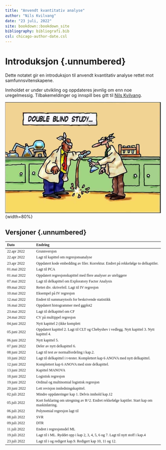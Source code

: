 ```yaml
--- 
title: "Anvendt kvantitativ analyse"
author: "Nils Kvilvang"
date: "23 juli, 2022"
site: bookdown::bookdown_site
bibliography: bibliografi.bib
csl: chicago-author-date.csl
---
```


# Introduksjon {.unnumbered}

Dette notatet gir en introduksjon til anvendt kvantitativ analyse rettet mot samfunnsvitenskapene. 

Innholdet er under utvikling og oppdateres jevnlig om enn noe uregelmessig. Tilbakemeldinger og innspill bes gitt til [Nils Kvilvang](mailto:nils.kvilvang@inn.no).

![Bilde: Gjengitt uten kreditering et stort antall steder, men i @gleitmanPsychology2011, s.28, fig. 1.8 er illustrasjonen signert Chase](Doubleblind.png){width=80%}

## Versjoner {.unnumbered}

<table class=" lightable-classic" style="font-size: 12px; font-family: Cambria; width: auto !important; margin-left: auto; margin-right: auto;">
 <thead>
  <tr>
   <th style="text-align:left;"> Dato </th>
   <th style="text-align:left;"> Endring </th>
  </tr>
 </thead>
<tbody>
  <tr>
   <td style="text-align:left;width: 8em; "> 22.apr 2022 </td>
   <td style="text-align:left;width: 40em; "> Grunnversjon </td>
  </tr>
  <tr>
   <td style="text-align:left;width: 8em; "> 22.apr 2022 </td>
   <td style="text-align:left;width: 40em; "> Lagt til kapittel om regresjonsanalyse </td>
  </tr>
  <tr>
   <td style="text-align:left;width: 8em; "> 23.apr 2022 </td>
   <td style="text-align:left;width: 40em; "> Oppdatert kode embedding av filer. Korrektur. Endret på rekkefølge to delkapitler. </td>
  </tr>
  <tr>
   <td style="text-align:left;width: 8em; "> 01.mai 2022 </td>
   <td style="text-align:left;width: 40em; "> Lagt til PCA </td>
  </tr>
  <tr>
   <td style="text-align:left;width: 8em; "> 01.mai 2022 </td>
   <td style="text-align:left;width: 40em; "> Oppdatert regresjonskapittel med flere analyser av uteliggere </td>
  </tr>
  <tr>
   <td style="text-align:left;width: 8em; "> 07.mai 2022 </td>
   <td style="text-align:left;width: 40em; "> Lagt til delkapittel om Exploratory Factor Analysis </td>
  </tr>
  <tr>
   <td style="text-align:left;width: 8em; "> 09.mai 2022 </td>
   <td style="text-align:left;width: 40em; "> Rettet div. skrivefeil. Lagt til IV regresjon </td>
  </tr>
  <tr>
   <td style="text-align:left;width: 8em; "> 10.mai 2022 </td>
   <td style="text-align:left;width: 40em; "> Eksempel på IV regresjon </td>
  </tr>
  <tr>
   <td style="text-align:left;width: 8em; "> 12.mai 2022 </td>
   <td style="text-align:left;width: 40em; "> Endret til summarytools for beskrivende statistikk </td>
  </tr>
  <tr>
   <td style="text-align:left;width: 8em; "> 16.mai 2022 </td>
   <td style="text-align:left;width: 40em; "> Oppdatert histogrammer med ggplot2 </td>
  </tr>
  <tr>
   <td style="text-align:left;width: 8em; "> 23.mai 2022 </td>
   <td style="text-align:left;width: 40em; "> Lagt til delkapittel om CF </td>
  </tr>
  <tr>
   <td style="text-align:left;width: 8em; "> 24.mai 2022 </td>
   <td style="text-align:left;width: 40em; "> CV på multippel regresjon </td>
  </tr>
  <tr>
   <td style="text-align:left;width: 8em; "> 04.juni 2022 </td>
   <td style="text-align:left;width: 40em; "> Nytt kapittel 2 (ikke komplett </td>
  </tr>
  <tr>
   <td style="text-align:left;width: 8em; "> 05.juni 2022 </td>
   <td style="text-align:left;width: 40em; "> Oppdatert kapittel 2. Lagt til CLT og Chebyshev i vedlegg. Nytt kapittel 3. Nytt kapittel 4. </td>
  </tr>
  <tr>
   <td style="text-align:left;width: 8em; "> 06.juni 2022 </td>
   <td style="text-align:left;width: 40em; "> Nytt kapittel 5. </td>
  </tr>
  <tr>
   <td style="text-align:left;width: 8em; "> 07.juni 2022 </td>
   <td style="text-align:left;width: 40em; "> Deler av nytt delkapittel 6. </td>
  </tr>
  <tr>
   <td style="text-align:left;width: 8em; "> 08.juni 2022 </td>
   <td style="text-align:left;width: 40em; "> Lagt til test av normalfordeling i kap.2. </td>
  </tr>
  <tr>
   <td style="text-align:left;width: 8em; "> 10.juni 2022 </td>
   <td style="text-align:left;width: 40em; "> Lagt til delkapittel i t-tester. Komplettert kap 6 ANOVA med nytt delkapittel. </td>
  </tr>
  <tr>
   <td style="text-align:left;width: 8em; "> 12.juni 2022 </td>
   <td style="text-align:left;width: 40em; "> Komplettert kap 6 ANOVA med siste delkapittel. </td>
  </tr>
  <tr>
   <td style="text-align:left;width: 8em; "> 13.juni 2022 </td>
   <td style="text-align:left;width: 40em; "> Kapittel MANOVA </td>
  </tr>
  <tr>
   <td style="text-align:left;width: 8em; "> 18.juni 2022 </td>
   <td style="text-align:left;width: 40em; "> Logistisk regresjon </td>
  </tr>
  <tr>
   <td style="text-align:left;width: 8em; "> 19.juni 2022 </td>
   <td style="text-align:left;width: 40em; "> Ordinal og multinomial logistisk regresjon </td>
  </tr>
  <tr>
   <td style="text-align:left;width: 8em; "> 20.juni 2022 </td>
   <td style="text-align:left;width: 40em; "> Lett revisjon innledningskapittel. </td>
  </tr>
  <tr>
   <td style="text-align:left;width: 8em; "> 02.juli 2022 </td>
   <td style="text-align:left;width: 40em; "> Mindre oppdateringer kap 1. Delvis innhold kap.12 </td>
  </tr>
  <tr>
   <td style="text-align:left;width: 8em; "> 05.juli 2022 </td>
   <td style="text-align:left;width: 40em; "> Kort forklaring om utregning av R^2. Endret rekkefølge kapitler. Start kap om maskinlæring. </td>
  </tr>
  <tr>
   <td style="text-align:left;width: 8em; "> 06.juli 2022 </td>
   <td style="text-align:left;width: 40em; "> Polynomial regresjon lagt til </td>
  </tr>
  <tr>
   <td style="text-align:left;width: 8em; "> 08.juli 2022 </td>
   <td style="text-align:left;width: 40em; "> SVR </td>
  </tr>
  <tr>
   <td style="text-align:left;width: 8em; "> 09.juli 2022 </td>
   <td style="text-align:left;width: 40em; "> DTR </td>
  </tr>
  <tr>
   <td style="text-align:left;width: 8em; "> 11.juli 2022 </td>
   <td style="text-align:left;width: 40em; "> Endret i regresjonsdel ML </td>
  </tr>
  <tr>
   <td style="text-align:left;width: 8em; "> 19.juli 2022 </td>
   <td style="text-align:left;width: 40em; "> Lagt til i ML. Ryddet opp i kap 2, 3, 4, 5, 6 og 7. Lagt til nytt stoff i kap.4 </td>
  </tr>
  <tr>
   <td style="text-align:left;width: 8em; "> 23.juli 2022 </td>
   <td style="text-align:left;width: 40em; "> Lagt til i og redigert kap.9. Redigert kap 10, 11 og 12. </td>
  </tr>
</tbody>
</table>

